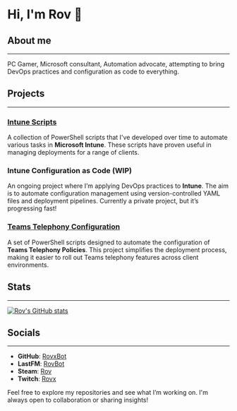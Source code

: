 # Hi, I'm Rov 👋

## About me 
---
PC Gamer, Microsoft consultant, Automation advocate, attempting to bring DevOps practices and configuration as code to everything.

## Projects
---
### [Intune Scripts](https://github.com/RovxBot/IntuneScripts)
A collection of PowerShell scripts that I've developed over time to automate various tasks in **Microsoft Intune**. These scripts have proven useful in managing deployments for a range of clients.

### Intune Configuration as Code (WIP)
An ongoing project where I’m applying DevOps practices to **Intune**. The aim is to automate configuration management using version-controlled YAML files and deployment pipelines. Currently a private project, but it’s progressing fast!

### [Teams Telephony Configuration](https://github.com/RovxBot/TeamsPhonePolicy)
A set of PowerShell scripts designed to automate the configuration of **Teams Telephony Policies**. This project simplifies the deployment process, making it easier to roll out Teams telephony features across client environments.

## Stats
---
[![Rov's GitHub stats](https://github-readme-stats.vercel.app/api?username=RovxBot)](https://github.com/anuraghazra/github-readme-stats)

## Socials
---
- **GitHub**: [RovxBot](https://github.com/RovxBot)
- **LastFM**: [RovBot](https://www.last.fm/user/rovbot)
- **Steam**: [Rov](https://steamcommunity.com/id/rovbot/)
- **Twitch**: [Rovx](https://www.twitch.tv/rovx)

Feel free to explore my repositories and see what I’m working on. I'm always open to collaboration or sharing insights!


<!--
**RovxBot/RovxBot** is a ✨ _special_ ✨ repository because its `README.md` (this file) appears on your GitHub profile.

Here are some ideas to get you started:

- 🔭 I’m currently working on ...
- 🌱 I’m currently learning ...
- 👯 I’m looking to collaborate on ...
- 🤔 I’m looking for help with ...
- 💬 Ask me about ...
- 📫 How to reach me: ...
- 😄 Pronouns: ...
- ⚡ Fun fact: ...
-->
